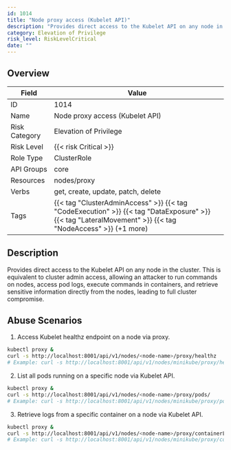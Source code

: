 ```yaml
---
id: 1014
title: "Node proxy access (Kubelet API)"
description: "Provides direct access to the Kubelet API on any node in the cluster. This is equivalent to cluster admin access, allowing an attacker to run commands on nodes, access pod logs, execute commands in containers, and retrieve sensitive information directly from the nodes, leading to full cluster compromise."
category: Elevation of Privilege
risk_level: RiskLevelCritical
date: ""
---
```


## Overview

| Field         | Value                                                                                                                                                    |
| ------------- | -------------------------------------------------------------------------------------------------------------------------------------------------------- |
| ID            | 1014                                                                                                                                                     |
| Name          | Node proxy access (Kubelet API)                                                                                                                          |
| Risk Category | Elevation of Privilege                                                                                                                                   |
| Risk Level    | {{< risk Critical >}}                                                                                                                                    |
| Role Type     | ClusterRole                                                                                                                                              |
| API Groups    | core                                                                                                                                                     |
| Resources     | nodes/proxy                                                                                                                                              |
| Verbs         | get, create, update, patch, delete                                                                                                                       |
| Tags          | {{< tag "ClusterAdminAccess" >}} {{< tag "CodeExecution" >}} {{< tag "DataExposure" >}} {{< tag "LateralMovement" >}} {{< tag "NodeAccess" >}} (+1 more) |

## Description

Provides direct access to the Kubelet API on any node in the cluster. This is equivalent to cluster admin access, allowing an attacker to run commands on nodes, access pod logs, execute commands in containers, and retrieve sensitive information directly from the nodes, leading to full cluster compromise.

## Abuse Scenarios

1. Access Kubelet healthz endpoint on a node via proxy.

```bash {copy=true}
kubectl proxy &
curl -s http://localhost:8001/api/v1/nodes/<node-name>/proxy/healthz
# Example: curl -s http://localhost:8001/api/v1/nodes/minikube/proxy/healthz

```

2. List all pods running on a specific node via Kubelet API.

```bash {copy=true}
kubectl proxy &
curl -s http://localhost:8001/api/v1/nodes/<node-name>/proxy/pods/
# Example: curl -s http://localhost:8001/api/v1/nodes/minikube/proxy/pods/

```

3. Retrieve logs from a specific container on a node via Kubelet API.

```bash {copy=true}
kubectl proxy &
curl -s http://localhost:8001/api/v1/nodes/<node-name>/proxy/containerLogs/<namespace>/<pod-name>/<container-name>
# Example: curl -s http://localhost:8001/api/v1/nodes/minikube/proxy/containerLogs/kube-system/coredns-xxxx-yyyy/coredns

```
